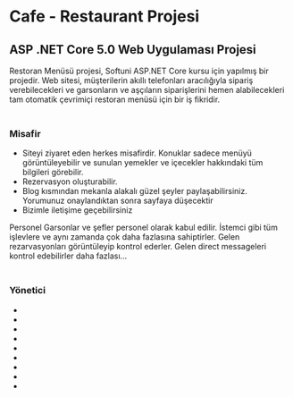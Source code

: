 <h1>Cafe - Restaurant Projesi</h1>

<h2>ASP .NET Core 5.0 Web Uygulaması Projesi</h2>

Restoran Menüsü projesi, Softuni ASP.NET Core kursu için yapılmış bir projedir. Web sitesi, müşterilerin akıllı telefonları aracılığıyla sipariş verebilecekleri ve garsonların ve aşçıların siparişlerini hemen alabilecekleri tam otomatik çevrimiçi restoran menüsü için bir iş fikridir.</p>

<h3><br>Misafir<br></h3>
<ul>
  <li>Siteyi ziyaret eden herkes misafirdir. Konuklar sadece menüyü görüntüleyebilir ve sunulan yemekler ve içecekler hakkındaki tüm bilgileri görebilir.</li>
  <li>Rezervasyon oluşturabilir.</li>
  <li>Blog kısmından  mekanla alakalı güzel şeyler paylaşabilirsiniz. Yorumunuz onaylandıktan sonra sayfaya düşecektir</li>
  <li>Bizimle iletişime geçebilirsiniz</li>
</ul>


<p>Personel
Garsonlar ve şefler personel olarak kabul edilir. İstemci gibi tüm işlevlere ve aynı zamanda çok daha fazlasına sahiptirler. Gelen rezarvasyonları görüntüleyip kontrol ederler. Gelen direct messageleri kontrol edebilirler daha fazlası...</p>


<h3><br>Yönetici<br></h3>
<ul>
  <li></li>
  <li></li>
  <li></li>
  <li></li>
  <li></li>
  <li></li>
  <li></li>
  <li></li>
  <li></li>
</ul>
